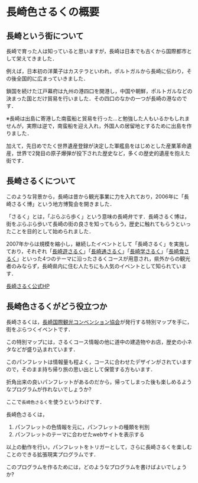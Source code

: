 # 長崎色さるくの概要

## 長崎という街について
長崎で育った人は知っていると思いますが，長崎は日本でも古くから国際都市として栄えてきました．

例えば，日本初の洋菓子はカステラといわれ，ポルトガルから長崎に伝わり，その後全国的に広まっていきました．

鎖国を続けた江戸幕府は九州の港四口を開港し，中国や朝鮮，ポルトガルなどの決まった国とだけ貿易を行いました．その四口のなかの一つが長崎の港なのです．

※長崎は出島に寄港した南蛮船と貿易を行った…と勉強した人もいるかもしれませんが，実際は逆で，南蛮船を迎え入れ，外国人の居留地とするために出島を作りました．

加えて，先日めでたく世界遺産登録が決定した軍艦島をはじめとした産業革命遺産，世界で2発目の原子爆弾が投下された歴史など，多くの歴史的遺産を抱えた街です．

## 長崎さるくについて

このような背景から，長崎は昔から観光事業に力を入れており，2006年に「長崎さるく博」という地方博覧会を開きました．

「さるく」とは，「ぶらぶら歩く」という意味の長崎弁です．長崎さるく博は，街をぶらぶら歩いて長崎の街の良さを知ってもらう，歴史に触れてもらうといったことを目的として始められました．

2007年からは規模を縮小し，継続したイベントとして「長崎さるく」を実施しており，それぞれ「[長崎遊さるく](http://www.saruku.info/yu_saruku.html)」「[長崎通さるく](http://www.saruku.info/tu_saruku.html)」「[長崎学さるく](http://www.saruku.info/gaku_saruku.html)」「[長崎食さるく](http://www.saruku.info/syoku_saruku.html)」といった4つのテーマに沿ったさるくコースが用意され，県外からの観光者のみならず，長崎県内に住む人たちにも人気のイベントとして知られています．

[長崎さるく公式HP](http://www.saruku.info/index.php)

## 長崎色さるくがどう役立つか

長崎さるくは，[長崎国際観光コンベンション協会](http://nitca.at-nagasaki.jp/)が発行する特別マップを手に，街をぶらつくイベントです．

この特別マップには，さるくコース情報の他に道中の建造物やお店，歴史の小ネタなどが盛り込まれています．

このパンフレットは情報量も程よく，コースに合わせたデザインがされていますので，そのまま持ち帰り旅の思い出として保管する方もいます．

折角出来の良いパンフレットがあるのだから，帰ってしまった後も楽しめるようなプログラムが作れないでしょうか?

ここで`長崎色さるく`を使うというわけです．

長崎色さるくは，

1. パンフレットの色情報を元に，パンフレットの種類を判別
2. パンフレットのテーマに合わせたwebサイトを表示する

以上の動作を行い，パンフレットをトリガーとして，さらに長崎さるくを楽しむことのできる拡張現実プログラムです．

このプログラムを作るためには，どのようなプログラムを書けばよいでしょうか?